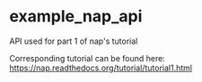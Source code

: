 example_nap_api
===============

API used for part 1 of nap's tutorial

Corresponding tutorial can be found here: https://nap.readthedocs.org/tutorial/tutorial1.html 

